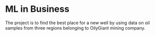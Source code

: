# ML in Business
The project is to find the best place for a new well by using data on oil samples from three regions belonging to OilyGiant mining company. 
